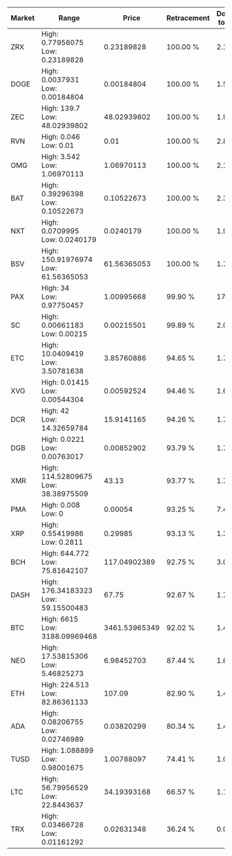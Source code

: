 | Market | Range | Price| Retracement | Doubles to 50% |
| --- | --- | --- | --- | --- |
| ZRX | High: 0.77956075<br />Low: 0.23189828 | 0.23189828 | 100.00 % | 2.18 |
| DOGE | High: 0.0037931<br />Low: 0.00184804 | 0.00184804 | 100.00 % | 1.53 |
| ZEC | High: 139.7<br />Low: 48.02939802 | 48.02939802 | 100.00 % | 1.95 |
| RVN | High: 0.046<br />Low: 0.01 | 0.01 | 100.00 % | 2.80 |
| OMG | High: 3.542<br />Low: 1.06970113 | 1.06970113 | 100.00 % | 2.16 |
| BAT | High: 0.39296398<br />Low: 0.10522673 | 0.10522673 | 100.00 % | 2.37 |
| NXT | High: 0.0709995<br />Low: 0.0240179 | 0.0240179 | 100.00 % | 1.98 |
| BSV | High: 150.91976974<br />Low: 61.56365053 | 61.56365053 | 100.00 % | 1.73 |
| PAX | High: 34<br />Low: 0.97750457 | 1.00995668 | 99.90 % | 17.32 |
| SC | High: 0.00661183<br />Low: 0.00215 | 0.00215501 | 99.89 % | 2.03 |
| ETC | High: 10.0409419<br />Low: 3.50781638 | 3.85760886 | 94.65 % | 1.76 |
| XVG | High: 0.01415<br />Low: 0.00544304 | 0.00592524 | 94.46 % | 1.65 |
| DCR | High: 42<br />Low: 14.32659784 | 15.9141165 | 94.26 % | 1.77 |
| DGB | High: 0.0221<br />Low: 0.00763017 | 0.00852902 | 93.79 % | 1.74 |
| XMR | High: 114.52809675<br />Low: 38.38975509 | 43.13 | 93.77 % | 1.77 |
| PMA | High: 0.008<br />Low: 0 | 0.00054 | 93.25 % | 7.41 |
| XRP | High: 0.55419986<br />Low: 0.2811 | 0.29985 | 93.13 % | 1.39 |
| BCH | High: 644.772<br />Low: 75.81642107 | 117.04902389 | 92.75 % | 3.08 |
| DASH | High: 176.34183323<br />Low: 59.15500483 | 67.75 | 92.67 % | 1.74 |
| BTC | High: 6615<br />Low: 3188.09969468 | 3461.53965349 | 92.02 % | 1.42 |
| NEO | High: 17.53815306<br />Low: 5.46825273 | 6.98452703 | 87.44 % | 1.65 |
| ETH | High: 224.513<br />Low: 82.86361133 | 107.09 | 82.90 % | 1.44 |
| ADA | High: 0.08206755<br />Low: 0.02746989 | 0.03820299 | 80.34 % | 1.43 |
| TUSD | High: 1.088899<br />Low: 0.98001675 | 1.00788097 | 74.41 % | 1.03 |
| LTC | High: 56.79956529<br />Low: 22.8443637 | 34.19393168 | 66.57 % | 1.16 |
| TRX | High: 0.03466728<br />Low: 0.01161292 | 0.02631348 | 36.24 % | 0.00 |
